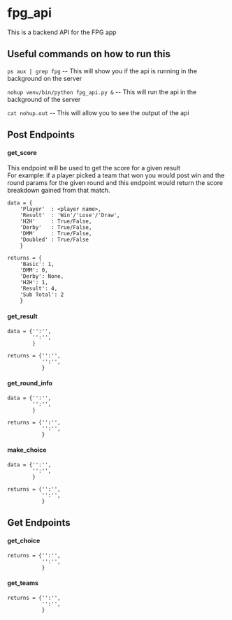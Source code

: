 # fpg_api
This is a backend API for the FPG app

## Useful commands on how to run this
```ps aux | grep fpg``` -- This will show you if the api is running in the background on the server  

```nohup venv/bin/python fpg_api.py &``` -- This will run the api in the background of the server  

```cat nohup.out``` -- This will allow you to see the output of the api

## Post Endpoints 

#### get_score
This endpoint will be used to get the score for a given result  
For example: if a player picked a team that won you would post win and the round params for the given round and this endpoint would return the score breakdown gained from that match. 
```
data = {
    'Player'  : <player name>, 
    'Result'  : 'Win'/'Lose'/'Draw',
    'H2H'     : True/False, 
    'Derby'   : True/False, 
    'DMM'     : True/False, 
    'Doubled' : True/False
    }
```
```
returns = {
    'Basic': 1, 
    'DMM': 0, 
    'Derby': None, 
    'H2H': 1, 
    'Result': 4, 
    'Sub Total': 2
    }
```

#### get_result

```
data = {'':'', 
        '':'', 
        }
```
```
returns = {'':'', 
           '':'', 
           }
```

#### get_round_info

```
data = {'':'', 
        '':'', 
        }
```
```
returns = {'':'', 
           '':'', 
           }
```

#### make_choice

```
data = {'':'', 
        '':'', 
        }
```
```
returns = {'':'', 
           '':'', 
           }
```


## Get Endpoints

#### get_choice
```
returns = {'':'', 
           '':'', 
           }
```

#### get_teams

```
returns = {'':'', 
           '':'', 
           }
```